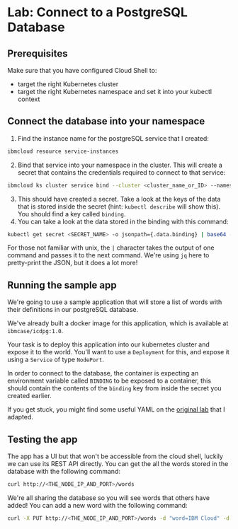 # Lab: Connect to a PostgreSQL Database

## Prerequisites

Make sure that you have configured Cloud Shell to:

- target the right Kubernetes cluster
- target the right Kubernetes namespace and set it into your kubectl context

## Connect the database into your namespace

1. Find the instance name for the postgreSQL service that I created:

```sh
ibmcloud resource service-instances
```

2. Bind that service into your namespace in the cluster. This will create a secret that contains the credentials required to connect to that service:

```sh
ibmcloud ks cluster service bind --cluster <cluster_name_or_ID> --namespace <your_namespace> --service <service_instance_name>
```

3. This should have created a secret. Take a look at the keys of the data that is stored inside the secret (hint: `kubectl describe` will show this). You should find a key called `binding`.
4. You can take a look at the data stored in the binding with this command:

```sh
kubectl get secret <SECRET_NAME> -o jsonpath={.data.binding} | base64 -d | jq
```

For those not familiar with unix, the `|` character takes the output of one command and passes it to the next command. We're using `jq` here to pretty-print the JSON, but it does a lot more!

## Running the sample app

We're going to use a sample application that will store a list of words with their definitions in our postgreSQL database.

We've already built a docker image for this application, which is available at `ibmcase/icdpg:1.0`.

Your task is to deploy this application into our kubernetes cluster and expose it to the world. You'll want to use a `Deployment` for this, and expose it using a `Service` of type `NodePort`.

In order to connect to the database, the container is expecting an environment variable called `BINDING` to be exposed to a container, this should contain the contents of the `binding` key from inside the secret you created earlier.

If you get stuck, you might find some useful YAML on the [original lab](https://cloudnative101.dev/electives/data-services/activities/labs/lab1/) that I adapted.

## Testing the app

The app has a UI but that won't be accessible from the cloud shell, luckily we can use its REST API directly. You can get the all the words stored in the database with the following command:

```sh
curl http://<THE_NODE_IP_AND_PORT>/words
```

We're all sharing the database so you will see words that others have added! You can add a new word with the following command:

```sh
curl -X PUT http://<THE_NODE_IP_AND_PORT>/words -d "word=IBM Cloud" -d "definition=is awesome"
```
